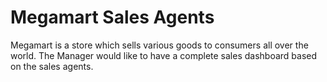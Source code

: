# Megamart Sales Agents
 Megamart is a store which sells various goods to consumers all over the world. The Manager would like to have a complete sales dashboard based on the sales agents.
